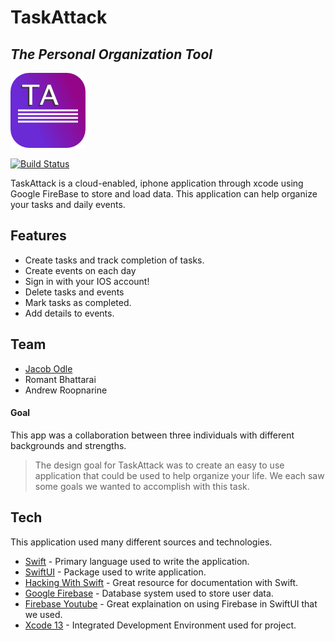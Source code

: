 # TaskAttack
## _The Personal Organization Tool_

![N|Solid](https://github.com/jodle001/TaskAttack/blob/main/TaskAttackIconAppSmall.png?raw=true)

[![Build Status](https://travis-ci.org/joemccann/dillinger.svg?branch=master)](https://github.com/jodle001/TaskAttack.git)

TaskAttack is a cloud-enabled, iphone application through xcode using Google FireBase to store and load data.  This application can help organize your tasks and daily events.



## Features

- Create tasks and track completion of tasks.
- Create events on each day
- Sign in with your IOS account!
- Delete tasks and events
- Mark tasks as completed.
- Add details to events.

## Team

- [Jacob Odle]
- Romant Bhattarai
- Andrew Roopnarine


#### Goal
This app was a collaboration between three individuals with different backgrounds and strengths. 
> The design goal for TaskAttack was to create an easy to use application
> that could be used to help organize your life. We each saw some goals we wanted to 
> accomplish with this task.  


## Tech

This application used many different sources and technologies.

- [Swift] - Primary language used to write the application.
- [SwiftUI] - Package used to write application.
- [Hacking With Swift] - Great resource for documentation with Swift.
- [Google Firebase] - Database system used to store user data.
- [Firebase Youtube] - Great explaination on using Firebase in SwiftUI that we used.
- [Xcode 13] - Integrated Development Environment used for project.



[//]: # (These are reference links used in the body of this note and get stripped out when the markdown processor does its job. There is no need to format nicely because it shouldn't be seen. Thanks SO - http://stackoverflow.com/questions/4823468/store-comments-in-markdown-syntax)

   [Jacob Odle]: <https://github.com/jodle001>
   [Swift]: <https://www.swift.org>
   [SwiftUI]: <https://developer.apple.com/xcode/swiftui/>
   [Hacking With Swift]: <https://www.hackingwithswift.com/quick-start/swiftui/what-is-swiftui>
   [Google Firebase]: <https://firebase.google.com>
   [Firebase Youtube]: <https://www.youtube.com/watch?v=4RUeW5rUcww>
   [Xcode 13]: <https://developer.apple.com/xcode/>
